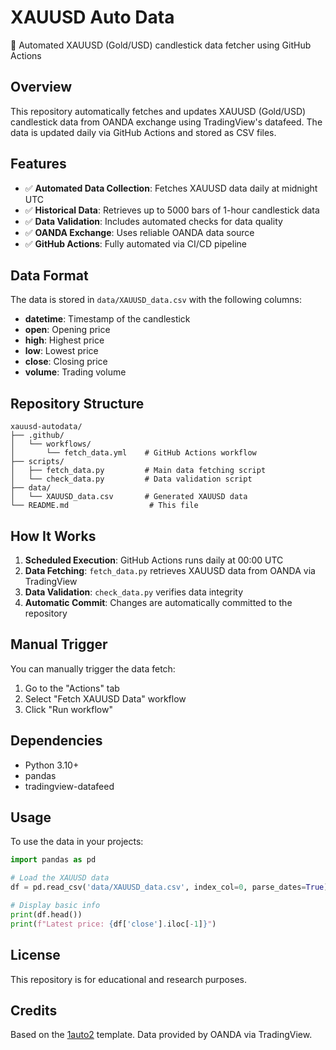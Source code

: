 # XAUUSD Auto Data

🔄 Automated XAUUSD (Gold/USD) candlestick data fetcher using GitHub Actions

## Overview

This repository automatically fetches and updates XAUUSD (Gold/USD) candlestick data from OANDA exchange using TradingView's datafeed. The data is updated daily via GitHub Actions and stored as CSV files.

## Features

- ✅ **Automated Data Collection**: Fetches XAUUSD data daily at midnight UTC
- ✅ **Historical Data**: Retrieves up to 5000 bars of 1-hour candlestick data
- ✅ **Data Validation**: Includes automated checks for data quality
- ✅ **OANDA Exchange**: Uses reliable OANDA data source
- ✅ **GitHub Actions**: Fully automated via CI/CD pipeline

## Data Format

The data is stored in `data/XAUUSD_data.csv` with the following columns:

- **datetime**: Timestamp of the candlestick
- **open**: Opening price
- **high**: Highest price
- **low**: Lowest price
- **close**: Closing price
- **volume**: Trading volume

## Repository Structure

```
xauusd-autodata/
├── .github/
│   └── workflows/
│       └── fetch_data.yml    # GitHub Actions workflow
├── scripts/
│   ├── fetch_data.py         # Main data fetching script
│   └── check_data.py         # Data validation script
├── data/
│   └── XAUUSD_data.csv       # Generated XAUUSD data
└── README.md                  # This file
```

## How It Works

1. **Scheduled Execution**: GitHub Actions runs daily at 00:00 UTC
2. **Data Fetching**: `fetch_data.py` retrieves XAUUSD data from OANDA via TradingView
3. **Data Validation**: `check_data.py` verifies data integrity
4. **Automatic Commit**: Changes are automatically committed to the repository

## Manual Trigger

You can manually trigger the data fetch:

1. Go to the "Actions" tab
2. Select "Fetch XAUUSD Data" workflow
3. Click "Run workflow"

## Dependencies

- Python 3.10+
- pandas
- tradingview-datafeed

## Usage

To use the data in your projects:

```python
import pandas as pd

# Load the XAUUSD data
df = pd.read_csv('data/XAUUSD_data.csv', index_col=0, parse_dates=True)

# Display basic info
print(df.head())
print(f"Latest price: {df['close'].iloc[-1]}")
```

## License

This repository is for educational and research purposes.

## Credits

Based on the [1auto2](https://github.com/navtemmt/1auto2) template.
Data provided by OANDA via TradingView.
